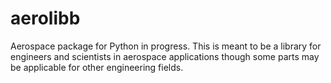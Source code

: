 # aerolibb
Aerospace package for Python in progress.
This is meant to be a library for engineers and scientists in aerospace applications though some parts may be applicable for other engineering fields.
